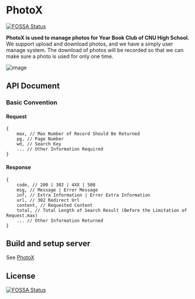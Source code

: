 # PhotoX
[![FOSSA Status](https://app.fossa.com/api/projects/git%2Bgithub.com%2Fmark07x%2FPhotoX.svg?type=shield)](https://app.fossa.com/projects/git%2Bgithub.com%2Fmark07x%2FPhotoX?ref=badge_shield)

**PhotoX is used to manage photos for Year Book Club of CNU High School.**  
We support upload and download photos, and we have a simply user manage system. The download of photos will be recorded so that we can make sure a photo is used for only one time.  

![image](https://github.com/mark07x/PhotoX/blob/stable/README_RESOURCES/MAIN.png)

## API Document

### Basic Convention
#### Request
```
{
    max, // Max Number of Record Should Be Returned
    pg, // Page Number
    wd, // Search Key
    ... // Other Information Required
}
```
#### Response
```
{
    code, // 200 | 302 | 4XX | 500
    msg, // Message | Error Message
    inf, // Extra Information | Error Extra Information
    url, // 302 Redirect Url
    content, // Requested Content
    total, // Total Length of Search Result (Before the Limitation of Request.max)
    ... // Other Information Returned
}
```

## Build and setup server
See [PhotoX](https://github.com/mark07x/PhotoX/tree/stable)

## License
[![FOSSA Status](https://app.fossa.com/api/projects/git%2Bgithub.com%2Fmark07x%2FPhotoX.svg?type=large)](https://app.fossa.com/projects/git%2Bgithub.com%2Fmark07x%2FPhotoX?ref=badge_large)
